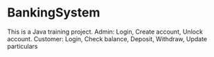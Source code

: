 # BankingSystem

This is a Java training project. 
Admin: Login, Create account, Unlock account. 
Customer: Login, Check balance, Deposit, Withdraw, Update particulars


